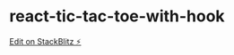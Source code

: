 # react-tic-tac-toe-with-hook

[Edit on StackBlitz ⚡️](https://stackblitz.com/edit/react-tic-tac-toe-with-hook)